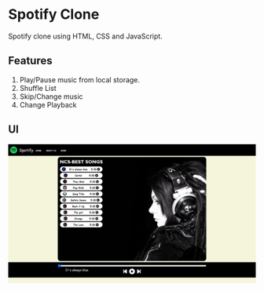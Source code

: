 # Spotify Clone

Spotify clone using HTML, CSS and JavaScript.

## Features

1. Play/Pause music from local storage.
2. Shuffle List
3. Skip/Change music
4. Change Playback

## UI

![HomePage](./Resource/Screenshot%20(91).png)
